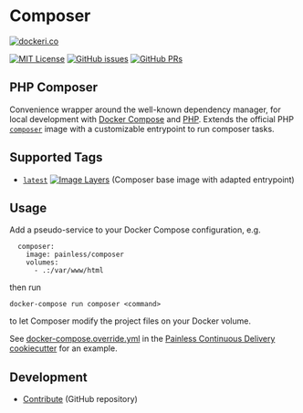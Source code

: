 Composer
========

[![dockeri.co](http://dockeri.co/image/painless/composer)](https://hub.docker.com/r/painless/composer/)

[![MIT License](https://img.shields.io/github/license/painless-software/docker-composer.svg)](https://github.com/painless-software/docker-composer/blob/master/LICENSE
) [![GitHub issues](https://img.shields.io/github/issues-raw/painless-software/docker-composer.svg)](https://github.com/painless-software/docker-composer/issues
) [![GitHub PRs](https://img.shields.io/github/issues-pr-raw/painless-software/docker-composer.svg)](https://github.com/painless-software/docker-composer/pulls)

PHP Composer
------------

Convenience wrapper around the well-known dependency manager, for local development with [Docker Compose](
https://docs.docker.com/compose/) and [PHP](https://php.net/). Extends the official PHP [`composer`](
https://hub.docker.com/r/library/composer/) image with a customizable entrypoint to run composer tasks.

Supported Tags
--------------

- [`latest`](https://github.com/painless-software/docker-composer/blob/master/Dockerfile) [![Image Layers](
  https://img.shields.io/imagelayers/layers/painless/composer/latest.svg)](https://imagelayers.io/?images=painless/composer:latest
  ) (Composer base image with adapted entrypoint)

Usage
-----

Add a pseudo-service to your Docker Compose configuration, e.g.

```
  composer:
    image: painless/composer
    volumes:
      - .:/var/www/html
```

then run

```
docker-compose run composer <command>
```

to let Composer modify the project files on your Docker volume.

See [docker-compose.override.yml](
https://github.com/painless-software/painless-continuous-delivery/blob/master/%7B%7Bcookiecutter.project_slug%7D%7D/_/deployment/php/docker-compose.override.yml
) in the [Painless Continuous Delivery cookiecutter](https://github.com/painless-software/painless-continuous-delivery) for an example.

Development
-----------

- [Contribute](https://github.com/painless-software/docker-composer/) (GitHub repository)
